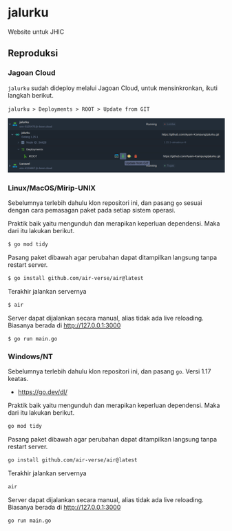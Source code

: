 # jalurku
Website untuk JHIC

## Reproduksi

### Jagoan Cloud
`jalurku` sudah dideploy melalui Jagoan Cloud, untuk mensinkronkan, ikuti langkah berikut.

`jalurku > Deployments > ROOT > Update from GIT` 

![Update from GIT](jagoan.png)

### Linux/MacOS/Mirip-UNIX
Sebelumnya terlebih dahulu klon repositori ini, dan pasang `go` sesuai dengan cara pemasagan paket pada setiap sistem operasi.

Praktik baik yaitu mengunduh dan merapikan keperluan dependensi. Maka dari itu lakukan berikut.
```sh
$ go mod tidy
```

Pasang paket dibawah agar perubahan dapat ditampilkan langsung tanpa restart server.

```sh
$ go install github.com/air-verse/air@latest
```

Terakhir jalankan servernya

```sh
$ air
```

Server dapat dijalankan secara manual, alias tidak ada live reloading. Biasanya berada di http://127.0.0.1:3000
```sh
$ go run main.go
```

### Windows/NT
Sebelumnya terlebih dahulu klon repositori ini, dan pasang `go`. Versi 1.17 keatas.
- https://go.dev/dl/ 

Praktik baik yaitu mengunduh dan merapikan keperluan dependensi. Maka dari itu lakukan berikut.
```sh
go mod tidy
```

Pasang paket dibawah agar perubahan dapat ditampilkan langsung tanpa restart server.

```sh
go install github.com/air-verse/air@latest
```

Terakhir jalankan servernya

```sh
air
```

Server dapat dijalankan secara manual, alias tidak ada live reloading. Biasanya berada di http://127.0.0.1:3000
```sh
go run main.go
```